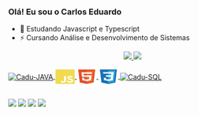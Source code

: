 ### Olá! Eu sou o Carlos Eduardo

- 🌱 Estudando Javascript e Typescript
- ⚡ Cursando Análise e Desenvolvimento de Sistemas

<div align="center">
  <a href="https://github.com/carlosgoncalvesdev">
  <img height="180em" src="https://github-readme-stats.vercel.app/api?username=carlosgoncalvesdev&show_icons=true&theme=dark&include_all_commits=true&count_private=true"/>
  <img height="180em" src="https://github-readme-stats.vercel.app/api/top-langs/?username=carlosgoncalvesdev&layout=compact&langs_count=7&theme=dracula"/>
</div>
  
  <div style="display: inline_block"><br>
  <img align="center" alt="Cadu-JAVA" height="30" width="40" src="https://cdn.jsdelivr.net/gh/devicons/devicon/icons/java/java-original-wordmark.svg">
  <img align="center" alt="Cadu-Js" height="30" width="40" src="https://raw.githubusercontent.com/devicons/devicon/master/icons/javascript/javascript-plain.svg">
  <img align="center" alt="Cadu-HTML" height="30" width="40" src="https://raw.githubusercontent.com/devicons/devicon/master/icons/html5/html5-original.svg">
  <img align="center" alt="Cadu-CSS" height="30" width="40" src="https://raw.githubusercontent.com/devicons/devicon/master/icons/css3/css3-original.svg">
  <img align="center" alt="Cadu-SQL" height="30" width="40" src="https://cdn.jsdelivr.net/gh/devicons/devicon/icons/mysql/mysql-original-wordmark.svg">
</div>
  
  ##
  <div>
  <a href="https://instagram.com/__.cadu" target="_blank"><img src="https://img.shields.io/badge/-Instagram-%23E4405F?style=for-the-badge&logo=instagram&logoColor=white" target="_blank"></a>
  <a href="https://wa.me/5561993089898" target"_blank"><img src="https://img.shields.io/badge/WhatsApp-25D366?style=for-the-badge&logo=whatsapp&logoColor=white" target="_blank"></a>
  <a href="https://www.linkedin.com/in/carlos-eduardo-061604234/" target="_blank"><img src="https://img.shields.io/badge/-LinkedIn-%230077B5?style=for-the-badge&logo=linkedin&logoColor=white" target="_blank"></a> 
  <a href = "mailto:carloseduardo05.dev@gmail.com"><img src="https://img.shields.io/badge/-Gmail-%23333?style=for-the-badge&logo=gmail&logoColor=white" target="_blank"></a>
  </div>
 
 
